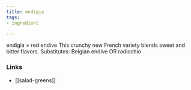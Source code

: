 ```yaml
---
title: endigia
tags:
- ingredient

---
```

endigia = red endive This crunchy new French variety blends sweet and bitter flavors. Substitutes: Belgian endive OR radicchio

### Links

* [[salad-greens]]
